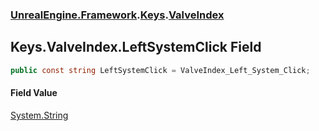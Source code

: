 ### [UnrealEngine.Framework](UnrealEngine_Framework.md 'UnrealEngine.Framework').[Keys](Keys.md 'UnrealEngine.Framework.Keys').[ValveIndex](Keys_ValveIndex.md 'UnrealEngine.Framework.Keys.ValveIndex')
## Keys.ValveIndex.LeftSystemClick Field
```csharp
public const string LeftSystemClick = ValveIndex_Left_System_Click;
```
#### Field Value
[System.String](https://docs.microsoft.com/en-us/dotnet/api/System.String 'System.String')
